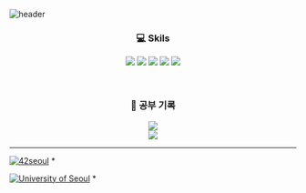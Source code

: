
![header](https://capsule-render.vercel.app/api?height=270&type=waving&color=gradient&customColorList=0,2,2,5,30&text=Kuokka)

<h3 align="center">
  💻  Skils
</h3>
<p align="center">
  <img src="https://img.shields.io/badge/C/C++-FF9900?logo=cplusplus"/>
  <img src="https://img.shields.io/badge/Python-FF6600?logo=python"/>
  <img src="https://img.shields.io/badge/Linux-blue?logo=linux"/>
  <img src="https://img.shields.io/badge/Shell-33CCFF?logo=powershell"/>
  <img src="https://img.shields.io/badge/Git-66FF99?logo=git"/>
</p>

<br />

<h3 align="center">
  📝  공부 기록
</h3>
<p align="center">
  <a href="https://www.notion.so/f65c9bf5a268490f87f9b5aa5f4333bc"> 
    <img src="https://img.shields.io/badge/notion link-리눅스%20커널구조-FFE5CC?style=for-the-badge&logo=notion"/>
  </a>
  <br />
  <a href="https://www.notion.so/757fb3ae7f7747baae3d3ab0066ae6e6"> 
    <img src="https://img.shields.io/badge/notion link-소켓%20프로그래밍-FFE5CC?style=for-the-badge&logo=notion"/>
  </a>
</p>

<hr />

[![42seoul](https://img.shields.io/badge/42_Seoul-gray?&logo=42)](https://42seoul.kr/seoul42/main/view)
* 

[![University of Seoul](https://img.shields.io/badge/university_of_seoul-gray)](https://www.uos.ac.kr/main.do)
*
